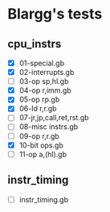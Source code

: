 # Blargg's tests
## cpu_instrs

- [x] 01-special.gb
- [x] 02-interrupts.gb
- [ ] 03-op sp,hl.gb
- [x] 04-op r,imm.gb
- [x] 05-op rp.gb
- [x] 06-ld r,r.gb
- [ ] 07-jr,jp,call,ret,rst.gb
- [ ] 08-misc instrs.gb
- [ ] 09-op r,r.gb
- [x] 10-bit ops.gb
- [ ] 11-op a,(hl).gb

## instr_timing

- [ ] instr_timing.gb